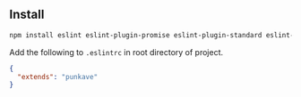 ## Install

```bash
npm install eslint eslint-plugin-promise eslint-plugin-standard eslint-plugin-react eslint-config-standard eslint-config-punkave --save-dev
```

Add the following to `.eslintrc` in root directory of project.

```json
{
  "extends": "punkave"
}
```
